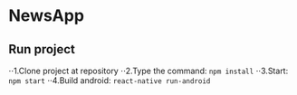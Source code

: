 # NewsApp

## Run project

⋅⋅1.Clone project at repository
⋅⋅2.Type the command: `npm install`
⋅⋅3.Start: `npm start`
⋅⋅4.Build android: `react-native run-android`
